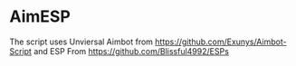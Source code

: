 # AimESP
The script uses Unviersal Aimbot from https://github.com/Exunys/Aimbot-Script and ESP From https://github.com/Blissful4992/ESPs
